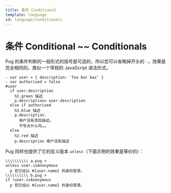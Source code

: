 ```yaml
---
title: 条件 Conditional
template: language
id: language/conditionals
---
```


# 条件 Conditional ~~ Conditionals

Pug 的条件判断的一般形式的括号是可选的，所以您可以省略掉开头的 `-`，效果是完全相同的。类似一个常规的 JavaScript 语法形式。

```pug-preview
- var user = { description: 'foo bar baz' }
- var authorised = false
#user
  if user.description
    h2.green 描述
    p.description= user.description
  else if authorised
    h2.blue 描述
    p.description.
      用户没有添加描述。
      不写点什么吗……
  else
    h2.red 描述
    p.description 用户没有描述
```

Pug 同样也提供了它的反义版本 `unless`（下面示例的效果是等价的）：

```pug-preview-readonly
\\\\\\\\\\ a.pug <
unless user.isAnonymous
  p 您已经以 #{user.name} 的身份登录。
\\\\\\\\\\ b.pug >
if !user.isAnonymous
  p 您已经以 #{user.name} 的身份登录。
```
